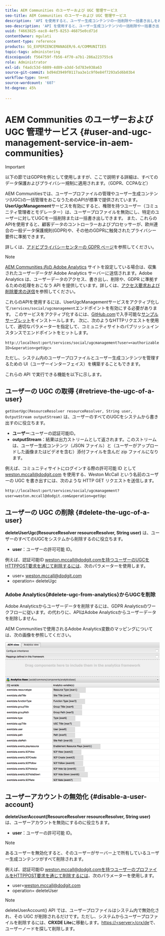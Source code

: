 ```yaml
---
title: AEM Communities のユーザーおよび UGC 管理サービス
seo-title: AEM Communities のユーザーおよび UGC 管理サービス
description: 'API を使用すると、ユーザー生成コンテンツの一括削除や一括書き出しをおこなったり、ユーザーアカウントを無効化したりできます。 '
seo-description: 'API を使用すると、ユーザー生成コンテンツの一括削除や一括書き出しをおこなったり、ユーザーアカウントを無効化したりできます。 '
uuid: f4663825-eac8-4ef5-8253-46875e0cd71d
contentOwner: mgulati
content-type: reference
products: SG_EXPERIENCEMANAGER/6.4/COMMUNITIES
topic-tags: administering
discoiquuid: f564759f-fb56-4f70-a7b1-286a223755c6
role: Administrator
exl-id: f4adc53d-6809-4d89-a3dd-5d783e938a63
source-git-commit: bd94d3949f0117aa3e1c9f0e84f7293a5d6b03b4
workflow-type: tm+mt
source-wordcount: '607'
ht-degree: 45%

---
```


# AEM Communities のユーザーおよび UGC 管理サービス  {#user-and-ugc-management-service-in-aem-communities}

>[!IMPORTANT]
>
>以下の節ではGDPRを例として使用しますが、ここで説明する詳細は、すべてのデータ保護およびプライバシー規制に適用されます。（GDPR、CCPAなど）

AEM Communitiesでは、ユーザープロファイルの管理やユーザー生成コンテンツ(UGC)の一括管理をおこなうためのAPIが標準で提供されています。 **UserUgcManagement**&#x200B;サービスを有効にすると、権限を持つユーザー（コミュニティ管理者とモデレーター）は、ユーザープロファイルを無効にし、特定のユーザーに対してUGCを一括削除または一括書き出しできます。 また、これらのAPIを使用すると、顧客データのコントローラーおよびプロセッサーが、欧州連合の一般データ保護規則(GDPR)や、その他のGDPRに触発されたプライバシー要件に準拠できます。

詳しくは、[アドビプライバシーセンターの GDPR ページ](https://www.adobe.com/jp/privacy/general-data-protection-regulation.html)を参照してください。

>[!NOTE]
>
>[AEM Communities 内の Adobe Analytics](analytics.md) サイトを設定している場合は、収集されたユーザーデータが Adobe Analytics サーバーに送信されます。Adobe Analytics は、ユーザーデータのアクセス、書き出し、削除や、GDPR に準拠するための処理をおこなう API を提供しています。詳しくは、[アクセス要求および削除要求の送信](https://docs.adobe.com/content/help/en/analytics/admin/data-governance/gdpr-submit-access-delete.html)を参照してください。

これらのAPIを使用するには、UserUgcManagementサービスをアクティブ化して`/services/social/ugcmanagement`エンドポイントを有効にする必要があります。 このサービスをアクティブ化するには、[GitHub.com](https://github.com/Adobe-Marketing-Cloud/aem-communities-ugc-migration/tree/main/bundles/communities-ugc-management-servlet)で入手可能な[サンプルサーブレット](https://github.com/Adobe-Marketing-Cloud/aem-communities-ugc-migration/tree/main/bundles/communities-ugc-management-servlet)をインストールします。 次に、次のようなHTTPリクエストを使用して、適切なパラメーターを指定して、コミュニティサイトのパブリッシュインスタンスでエンドポイントをヒットします。

`http://localhost:port/services/social/ugcmanagement?user=<authorizable ID>&operation<getUgc>`

ただし、システム内のユーザープロファイルとユーザー生成コンテンツを管理するための UI（ユーザーインターフェイス）を構築することもできます。

これらの API で実行できる機能を以下に示します。

## ユーザーの UGC の取得  {#retrieve-the-ugc-of-a-user}

`getUserUgc(ResourceResolver resourceResolver, String user, OutputStream outputStream)` は、ユーザーのすべてのUGCをシステムから書き出すのに役立ちます。

* **ユーザー**:ユーザーの認証可能ID。
* **outputStream**：結果は出力ストリームとして返されます。このストリームは、ユーザー生成コンテンツ（JSON ファイル）と（ユーザーがアップロードした画像またはビデオを含む）添付ファイルを含んだ zip ファイルになります。

例えば、コミュニティサイトにログインする際の許可可能 ID として weston.mccall@dodgit.com を使用する、Weston McCall という名前のユーザーの UGC を書き出すには、次のような HTTP GET リクエストを送信します。

`http://localhost:port/services/social/ugcmanagement?user=weston.mccall@dodgit.com&operation=getUgc`

## ユーザーの UGC の削除 {#delete-the-ugc-of-a-user}

**deleteUserUgc(ResourceResolver resourceResolver, String user)** は、ユーザーのすべてのUGCをシステムから削除するのに役立ちます。

* **user**：ユーザーの許可可能 ID。

例えば、認証可能ID weston.mccall@dodgit.comを持つユーザーのUGCをHTTPPOST要求を通じて削除するには、次のパラメーターを使用します。

* user= weston.mccall@dodgit.com
* operation= deleteUgc

### Adobe Analytics{#delete-ugc-from-analytics}からUGCを削除

Adobe Analyticsからユーザーデータを削除するには、GDPR Analyticsのワークフローに従います。の代わりに、APIはAdobe Analyticsからユーザーデータを削除しません。

AEM Communitiesで使用されるAdobe Analytics変数のマッピングについては、次の画像を参照してください。

![Adobe AnalyticsのAEM communities変数マッピング](assets/Analytics-Communities-Mapping.png)

## ユーザーアカウントの無効化 {#disable-a-user-account}

**deleteUserAccount(ResourceResolver resourceResolver, String user)** は、ユーザーアカウントを無効にするのに役立ちます。

* **user**：ユーザーの許可可能 ID。

>[!NOTE]
>
>あるユーザーを無効化すると、そのユーザーがサーバー上で所有しているユーザー生成コンテンツがすべて削除されます。

例えば、認証可能ID weston.mccall@dodgit.comを持つユーザーのプロファイルをHTTPPOST要求を通じて削除するには、次のパラメーターを使用します。

* user=weston.mccall@dodgit.com
* operation= deleteUser

>[!NOTE]
>
>deleteUserAccount() API では、ユーザープロファイルはシステム内で無効化され、その UGC が削除されるだけです。ただし、システムからユーザープロファイルを削除するには、**CRXDE Lite**&#x200B;に移動します。[https://&lt;server>/crx/de](http://localhost:4502/crx/de)で、ユーザーノードを探して削除します。
